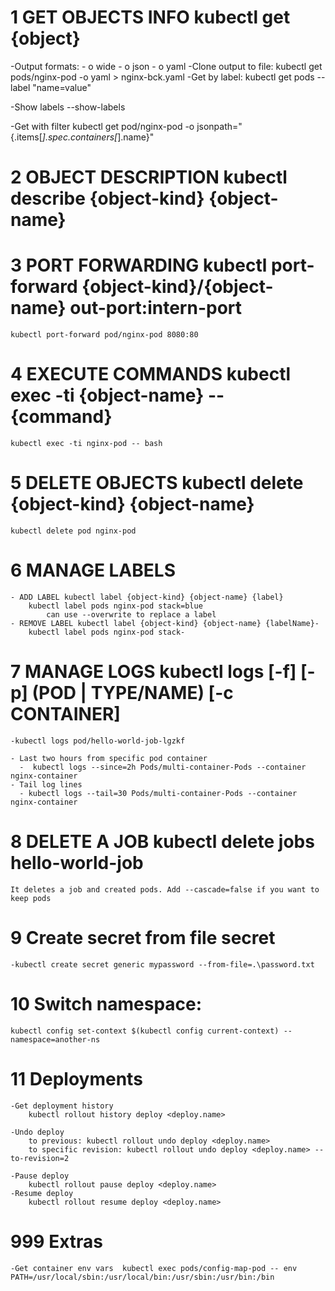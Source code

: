 
# 1 GET OBJECTS INFO kubectl get {object}

-Output formats:
    - o wide
    - o json
    - o yaml
-Clone output to file:
    kubectl get pods/nginx-pod -o yaml > nginx-bck.yaml
-Get by label:
 kubectl get pods --label "name=value"

-Show labels --show-labels

-Get with filter
kubectl get pod/nginx-pod -o jsonpath="{.items[*].spec.containers[*].name}"

# 2 OBJECT DESCRIPTION kubectl describe {object-kind} {object-name}

# 3 PORT FORWARDING kubectl port-forward {object-kind}/{object-name} out-port:intern-port

    kubectl port-forward pod/nginx-pod 8080:80

# 4 EXECUTE COMMANDS kubectl exec -ti {object-name} -- {command}

    kubectl exec -ti nginx-pod -- bash

# 5 DELETE OBJECTS kubectl delete {object-kind} {object-name}

    kubectl delete pod nginx-pod

# 6 MANAGE LABELS  

    - ADD LABEL kubectl label {object-kind} {object-name} {label}
        kubectl label pods nginx-pod stack=blue 
            can use --overwrite to replace a label
    - REMOVE LABEL kubectl label {object-kind} {object-name} {labelName}-
        kubectl label pods nginx-pod stack-

# 7 MANAGE LOGS kubectl logs [-f] [-p] (POD | TYPE/NAME) [-c CONTAINER]

    -kubectl logs pod/hello-world-job-lgzkf
     
    - Last two hours from specific pod container
      -  kubectl logs --since=2h Pods/multi-container-Pods --container nginx-container
    - Tail log lines
      - kubectl logs --tail=30 Pods/multi-container-Pods --container nginx-container

# 8 DELETE A JOB kubectl delete jobs hello-world-job 

    It deletes a job and created pods. Add --cascade=false if you want to keep pods

# 9 Create secret from file secret 

    -kubectl create secret generic mypassword --from-file=.\password.txt

# 10 Switch namespace:

    kubectl config set-context $(kubectl config current-context) -- namespace=another-ns

# 11 Deployments

    -Get deployment history 
        kubectl rollout history deploy <deploy.name>

    -Undo deploy
        to previous: kubectl rollout undo deploy <deploy.name>
        to specific revision: kubectl rollout undo deploy <deploy.name> --to-revision=2

    -Pause deploy
        kubectl rollout pause deploy <deploy.name>
    -Resume deploy 
        kubectl rollout resume deploy <deploy.name>

# 999 Extras

    -Get container env vars  kubectl exec pods/config-map-pod -- env PATH=/usr/local/sbin:/usr/local/bin:/usr/sbin:/usr/bin:/bin

    
